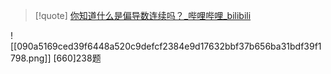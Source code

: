 >[!quote]
>[你知道什么是偏导数连续吗？_哔哩哔哩_bilibili](https://www.bilibili.com/video/BV1pP411o7fj/?spm_id_from=333.337.search-card.all.click&vd_source=8c8193ecde970197a86f2b439e9a9d25) 

![[090a5169ced39f6448a520c9defcf2384e9d17632bbf37b656ba31bdf39f1798.png]]
[660]238题